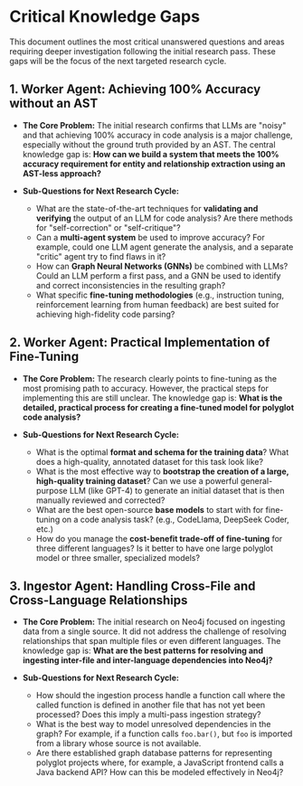 # Critical Knowledge Gaps

This document outlines the most critical unanswered questions and areas requiring deeper investigation following the initial research pass. These gaps will be the focus of the next targeted research cycle.

## 1. Worker Agent: Achieving 100% Accuracy without an AST

*   **The Core Problem:** The initial research confirms that LLMs are "noisy" and that achieving 100% accuracy in code analysis is a major challenge, especially without the ground truth provided by an AST. The central knowledge gap is: **How can we build a system that meets the 100% accuracy requirement for entity and relationship extraction using an AST-less approach?**

*   **Sub-Questions for Next Research Cycle:**
    *   What are the state-of-the-art techniques for **validating and verifying** the output of an LLM for code analysis? Are there methods for "self-correction" or "self-critique"?
    *   Can a **multi-agent system** be used to improve accuracy? For example, could one LLM agent generate the analysis, and a separate "critic" agent try to find flaws in it?
    *   How can **Graph Neural Networks (GNNs)** be combined with LLMs? Could an LLM perform a first pass, and a GNN be used to identify and correct inconsistencies in the resulting graph?
    *   What specific **fine-tuning methodologies** (e.g., instruction tuning, reinforcement learning from human feedback) are best suited for achieving high-fidelity code parsing?

## 2. Worker Agent: Practical Implementation of Fine-Tuning

*   **The Core Problem:** The research clearly points to fine-tuning as the most promising path to accuracy. However, the practical steps for implementing this are still unclear. The knowledge gap is: **What is the detailed, practical process for creating a fine-tuned model for polyglot code analysis?**

*   **Sub-Questions for Next Research Cycle:**
    *   What is the optimal **format and schema for the training data**? What does a high-quality, annotated dataset for this task look like?
    *   What is the most effective way to **bootstrap the creation of a large, high-quality training dataset**? Can we use a powerful general-purpose LLM (like GPT-4) to generate an initial dataset that is then manually reviewed and corrected?
    *   What are the best open-source **base models** to start with for fine-tuning on a code analysis task? (e.g., CodeLlama, DeepSeek Coder, etc.)
    *   How do you manage the **cost-benefit trade-off of fine-tuning** for three different languages? Is it better to have one large polyglot model or three smaller, specialized models?

## 3. Ingestor Agent: Handling Cross-File and Cross-Language Relationships

*   **The Core Problem:** The initial research on Neo4j focused on ingesting data from a single source. It did not address the challenge of resolving relationships that span multiple files or even different languages. The knowledge gap is: **What are the best patterns for resolving and ingesting inter-file and inter-language dependencies into Neo4j?**

*   **Sub-Questions for Next Research Cycle:**
    *   How should the ingestion process handle a function call where the called function is defined in another file that has not yet been processed? Does this imply a multi-pass ingestion strategy?
    *   What is the best way to model unresolved dependencies in the graph? For example, if a function calls `foo.bar()`, but `foo` is imported from a library whose source is not available.
    *   Are there established graph database patterns for representing polyglot projects where, for example, a JavaScript frontend calls a Java backend API? How can this be modeled effectively in Neo4j?